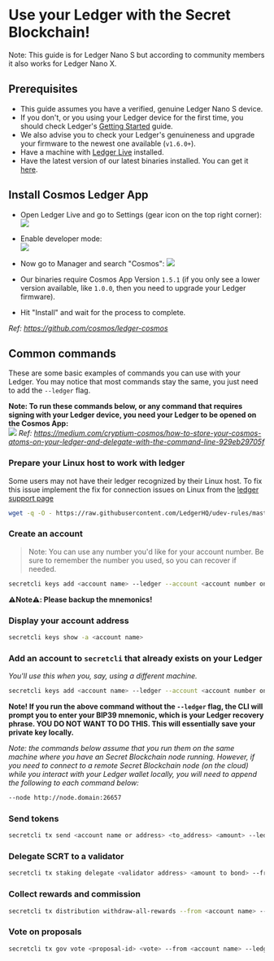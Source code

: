 # Use your Ledger with the Secret Blockchain!

Note: This guide is for Ledger Nano S but according to community members it also works for Ledger Nano X.

## Prerequisites

- This guide assumes you have a verified, genuine Ledger Nano S device.
- If you don't, or you using your Ledger device for the first time, you should check Ledger's [Getting Started](https://support.ledger.com/hc/en-us/sections/360001415213-Getting-started) guide.
- We also advise you to check your Ledger's genuineness and upgrade your firmware to the newest one available (`v1.6.0+`).
- Have a machine with [Ledger Live](https://www.ledger.com/ledger-live) installed.
- Have the latest version of our latest binaries installed. You can get it [here](https://github.com/enigmampc/EnigmaBlockchain/releases/latest).

## Install Cosmos Ledger App

- Open Ledger Live and go to Settings (gear icon on the top right corner):
  ![](https://raw.githubusercontent.com/cosmos/ledger-cosmos/master/docs/img/cosmos_app1.png)

- Enable developer mode:  
  ![](https://raw.githubusercontent.com/cosmos/ledger-cosmos/master/docs/img/cosmos_app2.png)

- Now go to Manager and search "Cosmos":
  ![](https://raw.githubusercontent.com/cosmos/ledger-cosmos/master/docs/img/cosmos_app3.png)

- Our binaries require Cosmos App Version `1.5.1` (if you only see a lower version available, like `1.0.0`, then you need to upgrade your Ledger firmware).

- Hit "Install" and wait for the process to complete.

_Ref: https://github.com/cosmos/ledger-cosmos_

## Common commands

These are some basic examples of commands you can use with your Ledger. You may notice that most commands stay the same, you just need to add the `--ledger` flag.

**Note: To run these commands below, or any command that requires signing with your Ledger device, you need your Ledger to be opened on the Cosmos App:**  
![](https://miro.medium.com/max/1536/1*Xfi5_ScAiFn6rr9YBjgFFw.jpeg)
_Ref: https://medium.com/cryptium-cosmos/how-to-store-your-cosmos-atoms-on-your-ledger-and-delegate-with-the-command-line-929eb29705f_

### Prepare your Linux host to work with ledger

Some users may not have their ledger recognized by their Linux host. To fix this issue implement the fix for connection issues on Linux from the [ledger support page](https://support.ledger.com/hc/en-us/articles/115005165269-Connection-issues-with-Windows-or-Linux)

```bash
wget -q -O - https://raw.githubusercontent.com/LedgerHQ/udev-rules/master/add_udev_rules.sh | sudo bash
```

### Create an account

> Note: You can use any number you'd like for your account number. Be sure to remember the number you used, so you can recover if needed.

```bash
secretcli keys add <account name> --ledger --account <account number on your Ledger>
```

**:warning:Note:warning:: Please backup the mnemonics!**

### Display your account address

```bash
secretcli keys show -a <account name>
```

### Add an account to `secretcli` that already exists on your Ledger

_You'll use this when you, say, using a different machine._

```bash
secretcli keys add <account name> --ledger --account <account number on your Ledger> --recover
```

**Note! If you run the above command without the `--ledger` flag, the CLI will prompt you to enter your BIP39 mnemonic, which is your Ledger recovery phrase. YOU DO NOT WANT TO DO THIS. This will essentially save your private key locally.**

_Note: the commands below assume that you run them on the same machine where you have an Secret Blockchain node running. However, if you need to connect to a remote Secret Blockchain node (on the cloud) while you interact with your Ledger wallet locally, you will need to append the following to each command below:_

```bash
--node http://node.domain:26657
```

### Send tokens

```bash
secretcli tx send <account name or address> <to_address> <amount> --ledger
```

### Delegate SCRT to a validator

```bash
secretcli tx staking delegate <validator address> <amount to bond> --from <account key> --gas auto --gas-prices <gasPrice> --ledger
```

### Collect rewards and commission

```bash
secretcli tx distribution withdraw-all-rewards --from <account name> --gas auto --commission --ledger
```

### Vote on proposals

```bash
secretcli tx gov vote <proposal-id> <vote> --from <account name> --ledger
```
